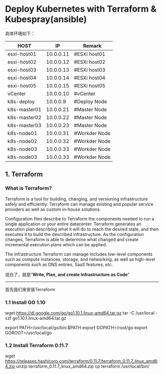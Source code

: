 # Deploy Kubernetes with Terraform & Kubespray(ansible)

具体环境如下：

| HOST | IP | Remark | 
|--|--|--|
| esxi-host01 | 10.0.0.11 | #ESXi host01 |
| esxi-host02 | 10.0.0.12 | #ESXi host02 |
| esxi-host03 | 10.0.0.13 | #ESXi host03 |
| esxi-host04 | 10.0.0.14 | #ESXi host04 |
| esxi-host05 | 10.0.0.15 | #ESXi host05 |
| vCenter | 10.0.0.10 | #vCenter |
| k8s-deploy | 10.0.0.9 | #Deploy Node |
| k8s-master01 | 10.0.0.21 | #Master Node |
| k8s-master02 | 10.0.0.22 | #Master Node |
| k8s-master03 | 10.0.0.23 | #Master Node |
| k8s-node01 | 10.0.0.31 | #Workder Node |
| k8s-node02 | 10.0.0.32 | #Workder Node |
| k8s-node03 | 10.0.0.33 | #Workder Node |
| k8s-node03 | 10.0.0.33 | #Workder Node |



## 1. Terraform

### What is Terraform?

Terraform is a tool for building, changing, and versioning infrastructure safely and efficiently. Terraform can manage existing and popular service providers as well as custom in-house solutions.

Configuration files describe to Terraform the components needed to run a single application or your entire datacenter. Terraform generates an execution plan describing what it will do to reach the desired state, and then executes it to build the described infrastructure. As the configuration changes, Terraform is able to determine what changed and create incremental execution plans which can be applied.

The infrastructure Terraform can manage includes low-level components such as compute instances, storage, and networking, as well as high-level components such as DNS entries, SaaS features, etc.

说白了，就是“**Write, Plan, and create Infrastructure as Code**”

---

首先我们来安装Terraform

### 1.1 Install GO 1.10

wget https://dl.google.com/go/go1.10.1.linux-amd64.tar.gz
tar -C /usr/local -xzf go1.10.1.linux-amd64.tar.gz 

export PATH=/usr/local/go/bin:$PATH
export GOPATH=/root/go
export GOROOT=/usr/local/go

### 1.2 Install Terraform 0.11.7
wget https://releases.hashicorp.com/terraform/0.11.7/terraform_0.11.7_linux_amd64.zip
unzip terraform_0.11.7_linux_amd64.zip 
cp terraform /usr/local/bin/


<!--stackedit_data:
eyJoaXN0b3J5IjpbLTkxNTg5NzM3MSwtMTY1ODEzMjg1NiwyMD
UxMjY0Njk0LC0xODY4NzUwNjk3LC05NzQxNjM4NThdfQ==
-->